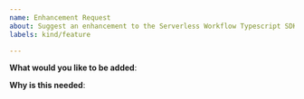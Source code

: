 ```yaml
---
name: Enhancement Request
about: Suggest an enhancement to the Serverless Workflow Typescript SDK
labels: kind/feature

---
```


**What would you like to be added**:

**Why is this needed**: